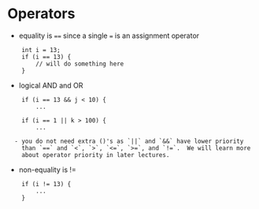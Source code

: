 # Operators

- equality is `==` since a single `=` is an assignment operator
```
	int i = 13;
	if (i == 13) {
		// will do something here
	}
```
- logical AND and OR
```
	if (i == 13 && j < 10) {
		...

	if (i == 1 || k > 100) {
		...
```
	  - you do not need extra ()'s as `||` and `&&` have lower priority
	    than `==` and `<`, `>`, `<=`, `>=`, and `!=`.  We will learn more
	    about operator priority in later lectures.

- non-equality is !=
```
	if (i != 13) {
		...
	}
```



